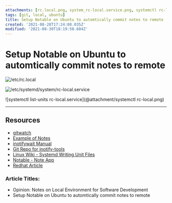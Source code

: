 ```yaml
---
attachments: [rc.local.png, system_rc-local.service.png, systemctl rc-local.png]
tags: [git, local, ubuntu]
title: Setup Notable on Ubuntu to automtically commit notes to remote
created: '2021-08-28T17:24:08.035Z'
modified: '2021-08-30T18:19:50.604Z'
---
```


# Setup Notable on Ubuntu to automtically commit notes to remote 




![/etc/rc.local](@attachment/rc.local.png)

![/etc/systemd/system/rc-local.service](@attachment/system_rc-local.service.png)

![systemctl list-units rc-local.service](@attachment/systemctl rc-local.png)

--- 

## Resources
- [gitwatch](https://github.com/gitwatch/gitwatch#what-to-use-it-for)
- [Example of Notes](https://github.com/josephmcasey/notes)
- [inotifywait Manual](https://linux.die.net/man/1/inotifywait)
- [Git Repo for inotify-tools](https://github.com/inotify-tools/inotify-tools)
- [Linux Wiki - Systemd Writing Unit Files](https://wiki.archlinux.org/title/Systemd#Writing_unit_files)
- [Notable - Note App](https://github.com/notable/notable)
- [Redhat Article](https://www.redhat.com/sysadmin/replacing-rclocal-systemd)




### Article Titles:
- Opinion: Notes on Local Environment for Software Development
- Setup Notable on Ubuntu to automtically commit notes to remote
